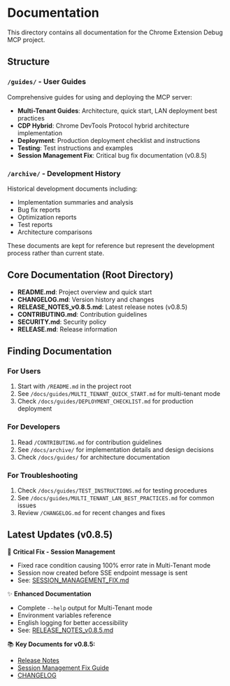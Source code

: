 # Documentation

This directory contains all documentation for the Chrome Extension Debug MCP project.

## Structure

### `/guides/` - User Guides
Comprehensive guides for using and deploying the MCP server:
- **Multi-Tenant Guides**: Architecture, quick start, LAN deployment best practices
- **CDP Hybrid**: Chrome DevTools Protocol hybrid architecture implementation
- **Deployment**: Production deployment checklist and instructions
- **Testing**: Test instructions and examples
- **Session Management Fix**: Critical bug fix documentation (v0.8.5)

### `/archive/` - Development History
Historical development documents including:
- Implementation summaries and analysis
- Bug fix reports
- Optimization reports
- Test reports
- Architecture comparisons

These documents are kept for reference but represent the development process rather than current state.

## Core Documentation (Root Directory)

- **README.md**: Project overview and quick start
- **CHANGELOG.md**: Version history and changes
- **RELEASE_NOTES_v0.8.5.md**: Latest release notes (v0.8.5)
- **CONTRIBUTING.md**: Contribution guidelines
- **SECURITY.md**: Security policy
- **RELEASE.md**: Release information

## Finding Documentation

### For Users
1. Start with `/README.md` in the project root
2. See `/docs/guides/MULTI_TENANT_QUICK_START.md` for multi-tenant mode
3. Check `/docs/guides/DEPLOYMENT_CHECKLIST.md` for production deployment

### For Developers
1. Read `/CONTRIBUTING.md` for contribution guidelines
2. See `/docs/archive/` for implementation details and design decisions
3. Check `/docs/guides/` for architecture documentation

### For Troubleshooting
1. Check `/docs/guides/TEST_INSTRUCTIONS.md` for testing procedures
2. See `/docs/guides/MULTI_TENANT_LAN_BEST_PRACTICES.md` for common issues
3. Review `/CHANGELOG.md` for recent changes and fixes

## Latest Updates (v0.8.5)

🔴 **Critical Fix - Session Management**
- Fixed race condition causing 100% error rate in Multi-Tenant mode
- Session now created before SSE endpoint message is sent
- See: [SESSION_MANAGEMENT_FIX.md](guides/SESSION_MANAGEMENT_FIX.md)

✨ **Enhanced Documentation**
- Complete `--help` output for Multi-Tenant mode
- Environment variables reference
- English logging for better accessibility
- See: [RELEASE_NOTES_v0.8.5.md](RELEASE_NOTES_v0.8.5.md)

📚 **Key Documents for v0.8.5:**
- [Release Notes](RELEASE_NOTES_v0.8.5.md)
- [Session Management Fix Guide](guides/SESSION_MANAGEMENT_FIX.md)
- [CHANGELOG](../CHANGELOG.md#085---2025-10-13)
